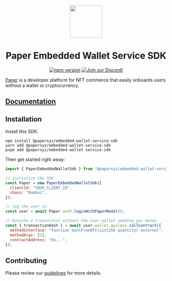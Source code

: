 <p align="center">
    <br />
    <a href="https://withpaper.com"><img src="./assets/paper-logo.svg" width="100" alt=""/></a>
    <br />
</p>
<h1 align="center">Paper Embedded Wallet Service SDK</h1>
<p align="center">
    <a href="https://www.npmjs.com/package/@paperxyz/embedded-wallet-service-sdk"><img src="https://img.shields.io/npm/v/@paperxyz/embedded-wallet-service-sdk" alt="npm version"/></a>
    <a href="https://discord.gg/mnUa29J2Fp"><img alt="Join our Discord!" src="https://img.shields.io/discord/936354866358546453.svg?color=7289da&label=discord&logo=discord&style=flat"/></a>
</p>

[Paper](https://withpaper.com) is a developer platform for NFT commerce that
easily onboards users without a wallet or cryptocurrency.

## [Documentation](https://docs.withpaper.com/docs/embedded-wallets-service-overview)

## Installation

Install this SDK:

```shell
npm install @paperxyz/embedded-wallet-service-sdk
yarn add @paperxyz/embedded-wallet-service-sdk
pnpm add @paperxyz/embedded-wallet-service-sdk
```

Then get started right away:

```js
import { PaperEmbeddedWalletSdk } from "@paperxyz/embedded-wallet-service-sdk";

// initialize the SDK
const Paper = new PaperEmbeddedWalletSdk({
  clientId: "YOUR_CLIENT_ID",
  chain: "Mumbai",
});

// log the user in
const user = await Paper.auth.loginWithPaperModal();

// Execute a transaction without the user wallet needing gas money
const { transactionHash } = await user.wallet.gasless.callContract({
  methodInterface: "function mintFreeNft(uint256 quantity) external",
  methodArgs: [1],
  contractAddress: "0x...",
});
```

## Contributing

Please review our [guidelines](CONTRIBUTING.md) for more details.
